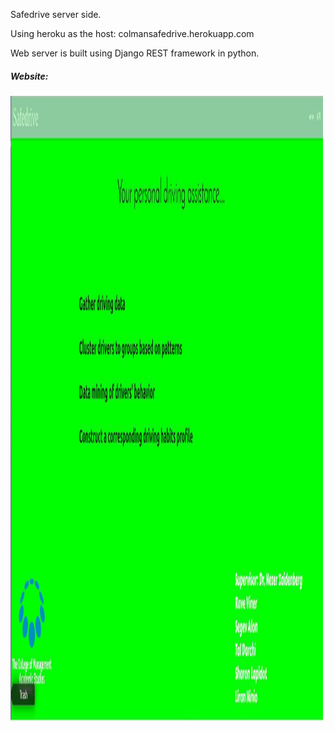 Safedrive server side.

Using heroku as the host: colmansafedrive.herokuapp.com

Web server is built using Django REST framework in python.

##### Website:
<img src="/Capture.PNG" alt="com" width="500" height="1000"/>
